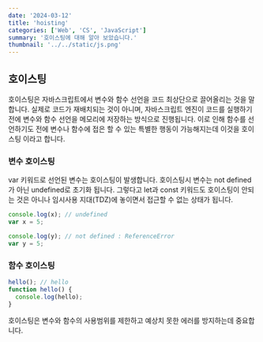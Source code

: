 ```yaml
---
date: '2024-03-12'
title: 'hoisting'
categories: ['Web', 'CS', 'JavaScript']
summary: '호이스팅에 대해 알아 보았습니다.'
thumbnail: '../../static/js.png'
---
```


## 호이스팅

호이스팅은 자바스크립트에서 변수와 함수 선언을 코드 최상단으로 끌어올리는 것을 말합니다. 실제로 코드가 재배치되는 것이 아니며, 자바스크립트 엔진이 코드를 실행하기 전에 변수와 함수 선언을 메모리에 저장하는 방식으로 진행됩니다. 이로 인해 함수를 선언하기도 전에 변수나 함수에 접은 할 수 있는 특별한 행동이 가능해지는데 이것을 호이스팅 이라고 합니다.

### 변수 호이스팅

var 키워드로 선언된 변수는 호이스팅이 발생합니다. 호이스팅시 변수는 not defined가 아닌 undefined로 초기화 됩니다.
그렇다고 let과 const 키워드도 호이스팅이 안되는 것은 아니나 임시사용 지대(TDZ)에 놓이면서 접근할 수 없는 상태가 됩니다.

```javascript
console.log(x); // undefined
var x = 5;

console.log(y); // not defined : ReferenceError
var y = 5;
```

### 함수 호이스팅

```javascript
hello(); // hello
function hello() {
  console.log(hello);
}
```

호이스팅은 변수와 함수의 사용범위를 제한하고 예상치 못한 에러를 방지하는데 중요합니다.
